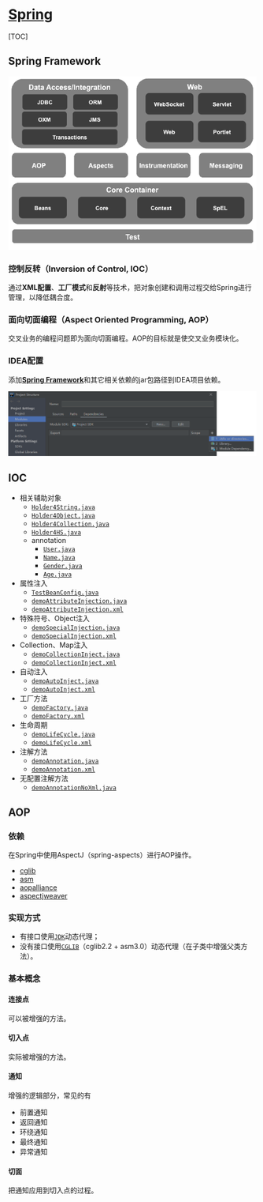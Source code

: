 <link rel="stylesheet" href="https://zhmhbest.gitee.io/hellomathematics/style/index.css">
<script src="https://zhmhbest.gitee.io/hellomathematics/style/index.js"></script>

# [Spring](../index.html)

[TOC]

## Spring Framework

[![spring_architecture](images/spring_architecture.png)](https://repo1.maven.org/maven2/springframework/)

### 控制反转（Inversion of Control, IOC）

通过**XML配置**、**工厂模式**和**反射**等技术，把对象创建和调用过程交给Spring进行管理，以降低耦合度。

### 面向切面编程（Aspect Oriented Programming, AOP）

交叉业务的编程问题即为面向切面编程。AOP的目标就是使交叉业务模块化。

### IDEA配置

<!-- https://repo1.maven.org/maven2/com/alibaba/druid/ -->

添加[**Spring Framework**](https://repo.spring.io/release/org/springframework/spring/)和其它相关依赖的jar包路径到IDEA项目依赖。

![idea_add_spring](images/idea_add_spring.png)

## IOC

- 相关辅助对象
  - [`Holder4String.java`](demo/src/ioc/Holder4String.java)
  - [`Holder4Object.java`](demo/src/ioc/Holder4Object.java)
  - [`Holder4Collection.java`](demo/src/ioc/Holder4Collection.java)
  - [`Holder4HS.java`](demo/src/ioc/Holder4HS.java)
  - annotation
    - [`User.java`](demo/src/ioc/annotation/User.java)
    - [`Name.java`](demo/src/ioc/annotation/Name.java)
    - [`Gender.java`](demo/src/ioc/annotation/Gender.java)
    - [`Age.java`](demo/src/ioc/annotation/Age.java)
- 属性注入
  - [`TestBeanConfig.java`](demo/src/ioc/TestBeanConfig.java)
  - [`demoAttributeInjection.java`](demo/src/ioc/demoAttributeInjection.java)
  - [`demoAttributeInjection.xml`](demo/src/ioc/demoAttributeInjection.xml)
- 特殊符号、Object注入
  - [`demoSpecialInjection.java`](demo/src/ioc/demoSpecialInjection.java)
  - [`demoSpecialInjection.xml`](demo/src/ioc/demoSpecialInjection.xml)
- Collection、Map注入
  - [`demoCollectionInject.java`](demo/src/ioc/demoCollectionInject.java)
  - [`demoCollectionInject.xml`](demo/src/ioc/demoCollectionInject.xml)
- 自动注入
  - [`demoAutoInject.java`](demo/src/ioc/demoAutoInject.java)
  - [`demoAutoInject.xml`](demo/src/ioc/demoAutoInject.xml)
- 工厂方法
  - [`demoFactory.java`](demo/src/ioc/demoFactory.java)
  - [`demoFactory.xml`](demo/src/ioc/demoFactory.xml)
- 生命周期
  - [`demoLifeCycle.java`](demo/src/ioc/demoLifeCycle.java)
  - [`demoLifeCycle.xml`](demo/src/ioc/demoLifeCycle.xml)
- 注解方法
  - [`demoAnnotation.java`](demo/src/ioc/demoAnnotation.java)
  - [`demoAnnotation.xml`](demo/src/ioc/demoAnnotation.xml)
- 无配置注解方法
  - [`demoAnnotationNoXml.java`](demo/src/ioc/demoAnnotationNoXml.java)

## AOP

### 依赖

在Spring中使用AspectJ（spring-aspects）进行AOP操作。

- [cglib](https://repo1.maven.org/maven2/cglib/cglib/)
- [asm](https://repo1.maven.org/maven2/asm/asm/)
- [aopalliance](https://repo1.maven.org/maven2/aopalliance/aopalliance/)
- [aspectjweaver](https://repo1.maven.org/maven2/aspectj/aspectjweaver/)

### 实现方式

- 有接口使用[`JDK`](demo/src/aop/ProxyJDK.java)动态代理；
- 没有接口使用[`CGLIB`](demo/src/aop/ProxyCGLIB.java)（<span class='hint'>cglib2.2 + asm3.0</span>）动态代理（在子类中增强父类方法）。

### 基本概念

#### 连接点

可以被增强的方法。

#### 切入点

实际被增强的方法。

#### 通知

增强的逻辑部分，常见的有

- 前置通知
- 返回通知
- 环绕通知
- 最终通知
- 异常通知

#### 切面

把通知应用到切入点的过程。
